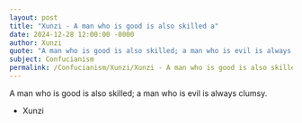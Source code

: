 ```yaml
---
layout: post
title: "Xunzi - A man who is good is also skilled a"
date: 2024-12-28 12:00:00 -0000
author: Xunzi
quote: "A man who is good is also skilled; a man who is evil is always clumsy."
subject: Confucianism
permalink: /Confucianism/Xunzi/Xunzi - A man who is good is also skilled a
---
```


A man who is good is also skilled; a man who is evil is always clumsy.

- Xunzi
